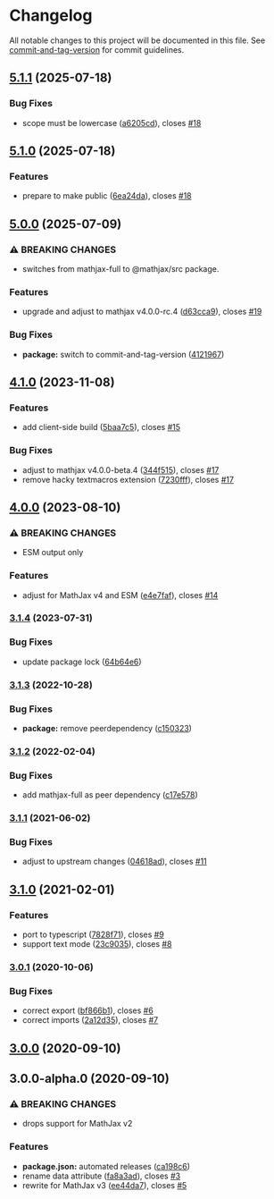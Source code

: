 # Changelog

All notable changes to this project will be documented in this file. See [commit-and-tag-version](https://github.com/absolute-version/commit-and-tag-version) for commit guidelines.

## [5.1.1](https://github.com/AmerMathSoc/mathjax-xhref/compare/v5.1.0...v5.1.1) (2025-07-18)


### Bug Fixes

* scope must be lowercase ([a6205cd](https://github.com/AmerMathSoc/mathjax-xhref/commit/a6205cd4c4a748055bbb1eb11341c6af398d1390)), closes [#18](https://github.com/AmerMathSoc/mathjax-xhref/issues/18)

## [5.1.0](https://github.com/AmerMathSoc/mathjax-xhref/compare/v5.0.0...v5.1.0) (2025-07-18)


### Features

* prepare to make public ([6ea24da](https://github.com/AmerMathSoc/mathjax-xhref/commit/6ea24da9545470aace20927487474aa9b71afc20)), closes [#18](https://github.com/AmerMathSoc/mathjax-xhref/issues/18)

## [5.0.0](https://github.com/AmerMathSoc/mathjax-xhref/compare/v4.1.0...v5.0.0) (2025-07-09)


### ⚠ BREAKING CHANGES

* switches from mathjax-full to @mathjax/src package.

### Features

* upgrade and adjust to mathjax v4.0.0-rc.4 ([d63cca9](https://github.com/AmerMathSoc/mathjax-xhref/commit/d63cca95fa52735d7531cc70e98f01ebece25e91)), closes [#19](https://github.com/AmerMathSoc/mathjax-xhref/issues/19)


### Bug Fixes

* **package:** switch to commit-and-tag-version ([4121967](https://github.com/AmerMathSoc/mathjax-xhref/commit/4121967389744cd6d6a1964ea478da3fffdc3722))

## [4.1.0](https://github.com/AmerMathSoc/mathjax-xhref/compare/v4.0.0...v4.1.0) (2023-11-08)


### Features

* add client-side build ([5baa7c5](https://github.com/AmerMathSoc/mathjax-xhref/commit/5baa7c5a52331db474f4b29c27d3ded4aa767d5b)), closes [#15](https://github.com/AmerMathSoc/mathjax-xhref/issues/15)


### Bug Fixes

* adjust to mathjax v4.0.0-beta.4 ([344f515](https://github.com/AmerMathSoc/mathjax-xhref/commit/344f515bc96afd8326e7e042cb85a9ad70902747)), closes [#17](https://github.com/AmerMathSoc/mathjax-xhref/issues/17)
* remove hacky textmacros  extension ([7230fff](https://github.com/AmerMathSoc/mathjax-xhref/commit/7230fff0f2c9077ad26bdbc09f6bf6490e580dda)), closes [#17](https://github.com/AmerMathSoc/mathjax-xhref/issues/17)

## [4.0.0](https://github.com/AmerMathSoc/mathjax-xhref/compare/v3.1.4...v4.0.0) (2023-08-10)


### ⚠ BREAKING CHANGES

* ESM output only

### Features

* adjust for MathJax v4 and ESM ([e4e7faf](https://github.com/AmerMathSoc/mathjax-xhref/commit/e4e7faf33afea5f952a725d7ccc2c0fa83c814cf)), closes [#14](https://github.com/AmerMathSoc/mathjax-xhref/issues/14)

### [3.1.4](https://github.com/AmerMathSoc/mathjax-xhref/compare/v3.1.3...v3.1.4) (2023-07-31)


### Bug Fixes

* update package lock ([64b64e6](https://github.com/AmerMathSoc/mathjax-xhref/commit/64b64e679b0981cb53638afc8cc812270750f790))

### [3.1.3](https://github.com/AmerMathSoc/mathjax-xhref/compare/v3.1.2...v3.1.3) (2022-10-28)


### Bug Fixes

* **package:** remove peerdependency ([c150323](https://github.com/AmerMathSoc/mathjax-xhref/commit/c15032370a522e2b283edc5a87f98d1dfaf2b60b))

### [3.1.2](https://github.com/AmerMathSoc/mathjax-xhref/compare/v3.1.1...v3.1.2) (2022-02-04)


### Bug Fixes

* add mathjax-full as peer dependency ([c17e578](https://github.com/AmerMathSoc/mathjax-xhref/commit/c17e57831551b993a42d326db107e4a5eb759b6c))

### [3.1.1](https://github.com/AmerMathSoc/mathjax-xhref/compare/v3.1.0...v3.1.1) (2021-06-02)


### Bug Fixes

* adjust to upstream changes ([04618ad](https://github.com/AmerMathSoc/mathjax-xhref/commit/04618ad77613a83b2015181969cad40cb691d045)), closes [#11](https://github.com/AmerMathSoc/mathjax-xhref/issues/11)

## [3.1.0](https://github.com/AmerMathSoc/mathjax-xhref/compare/v3.0.1...v3.1.0) (2021-02-01)


### Features

* port to typescript ([7828f71](https://github.com/AmerMathSoc/mathjax-xhref/commit/7828f71138b4c17cf403265ec7bacfd7a5f666c8)), closes [#9](https://github.com/AmerMathSoc/mathjax-xhref/issues/9)
* support text mode ([23c9035](https://github.com/AmerMathSoc/mathjax-xhref/commit/23c9035e1b7f0716f6ad9ab54a77221ad14ed210)), closes [#8](https://github.com/AmerMathSoc/mathjax-xhref/issues/8)

### [3.0.1](https://github.com/AmerMathSoc/mathjax-xhref/compare/v3.0.0...v3.0.1) (2020-10-06)


### Bug Fixes

* correct export ([bf866b1](https://github.com/AmerMathSoc/mathjax-xhref/commit/bf866b1070d0a2d4ca2ce03154aaf6b05610d07c)), closes [#6](https://github.com/AmerMathSoc/mathjax-xhref/issues/6)
* correct imports ([2a12d35](https://github.com/AmerMathSoc/mathjax-xhref/commit/2a12d35fe4a9b53102998b2be4ce5fe4a6f44e74)), closes [#7](https://github.com/AmerMathSoc/mathjax-xhref/issues/7)

## [3.0.0](https://github.com/AmerMathSoc/mathjax-xhref/compare/v3.0.0-alpha.0...v3.0.0) (2020-09-10)

## 3.0.0-alpha.0 (2020-09-10)


### ⚠ BREAKING CHANGES

* drops support for MathJax v2

### Features

* **package.json:** automated releases ([ca198c6](https://github.com/AmerMathSoc/mathjax-xhref/commit/ca198c63711e36d3893d0e5f3a8c9b7630e08129))
* rename data attribute ([fa8a3ad](https://github.com/AmerMathSoc/mathjax-xhref/commit/fa8a3ad3a1c81aa080f0210341d1ba576aaa4ad4)), closes [#3](https://github.com/AmerMathSoc/mathjax-xhref/issues/3)
* rewrite for MathJax v3 ([ee44da7](https://github.com/AmerMathSoc/mathjax-xhref/commit/ee44da71cac582705f8b001b2156aa479398af3a)), closes [#5](https://github.com/AmerMathSoc/mathjax-xhref/issues/5)
